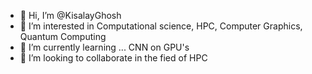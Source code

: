 - 👋 Hi, I’m @KisalayGhosh
- 👀 I’m interested in Computational science, HPC, Computer Graphics, Quantum Computing
- 🌱 I’m currently learning ... CNN on GPU's
- 💞️ I’m looking to collaborate in the fied of HPC


<!---
KisalayGhosh/KisalayGhosh is a ✨ special ✨ repository because its `README.md` (this file) appears on your GitHub profile.
You can click the Preview link to take a look at your changes.
--->

